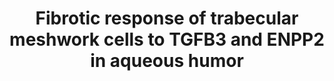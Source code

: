 ---
annotations:
- id: PW:0000206
  parent: signaling pathway
  type: Pathway Ontology
  value: transforming growth factor-beta signaling pathway
- id: DOID:1686
  type: Disease Ontology
  value: glaucoma
- id: PW:0000003
  parent: signaling pathway
  type: Pathway Ontology
  value: signaling pathway
- id: CL:0002367
  parent: native cell
  type: Cell Type Ontology
  value: trabecular meshwork cell
authors:
- DeSl
- Egonw
- Eweitz
citedin: ''
communities: []
description: This pathway visualises the potential mechanisms of TGF-β3-mediated ENPP2
  (or ATX) expression and fibrotic changes in HTM cells. This pathway was created
  using the PFOCR project, based on [these results](https://pfocr.wikipathways.org/figures/PMC9496180__biomolecules-12-01231-g008.html).
last-edited: 2025-05-23
ndex: null
organisms:
- Homo sapiens
redirect_from:
- /index.php/Pathway:WP5545
- /instance/WP5545
- /instance/WP5545_r139134
revision: r139134
schema-jsonld:
- '@context': https://schema.org/
  '@id': https://wikipathways.github.io/pathways/WP5545.html
  '@type': Dataset
  creator:
    '@type': Organization
    name: WikiPathways
  description: This pathway visualises the potential mechanisms of TGF-β3-mediated
    ENPP2 (or ATX) expression and fibrotic changes in HTM cells. This pathway was
    created using the PFOCR project, based on [these results](https://pfocr.wikipathways.org/figures/PMC9496180__biomolecules-12-01231-g008.html).
  keywords:
  - ACTA2
  - CCN2
  - COL1A1
  - ENPP2
  - FN1
  - LPA
  - MAPK10
  - MAPK8
  - MAPK9
  - RHO
  - SIS3
  - SMAD3
  - STAT3
  - TGFB1
  - TGFB2
  - TGFB3
  license: CC0
  name: Fibrotic response of trabecular meshwork cells to TGFB3 and ENPP2 in aqueous
    humor
seo: CreativeWork
title: Fibrotic response of trabecular meshwork cells to TGFB3 and ENPP2 in aqueous
  humor
wpid: WP5545
---